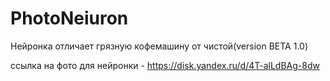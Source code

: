 # PhotoNeiuron
Нейронка отличает грязную кофемашину от чистой(version BETA 1.0)

ссылка на фото для нейронки - https://disk.yandex.ru/d/4T-alLdBAg-8dw
